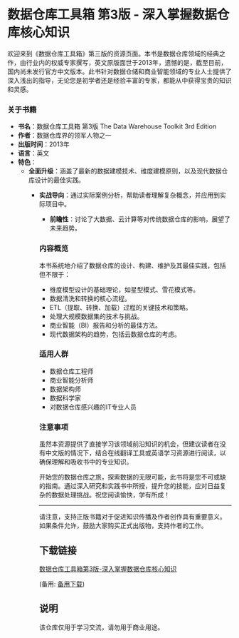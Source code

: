 # 数据仓库工具箱 第3版 - 深入掌握数据仓库核心知识

欢迎来到《数据仓库工具箱》第三版的资源页面。本书是数据仓库领域的经典之作，由行业内的权威专家撰写，英文原版面世于2013年，遗憾的是，截至目前，国内尚未发行官方中文版本。此书针对数据仓储和商业智能领域的专业人士提供了深入浅出的指导，无论您是初学者还是经验丰富的专家，都能从中获得宝贵的知识和灵感。

### 关于书籍

- **书名**：数据仓库工具箱 第3版 The Data Warehouse Toolkit 3rd Edition
- **作者**：数据仓库界的领军人物之一
- **出版时间**：2013年
- **语言**：英文
- **特色**：
  - **全面升级**：涵盖了最新的数据建模技术、维度建模原则，以及现代数据仓库设计的最佳实践。
    - **实战导向**：通过实际案例分析，帮助读者理解复杂概念，并应用到实际项目中。
      - **前瞻性**：讨论了大数据、云计算等对传统数据仓库的影响，展望了未来趋势。

      ### 内容概览

      本书系统地介绍了数据仓库的设计、构建、维护及其最佳实践，包括但不限于：

      - 维度模型设计的基础理论，如星型模式、雪花模式等。
      - 数据清洗和转换的核心流程。
      - ETL（提取、转换、加载）过程的关键技术和策略。
      - 处理大规模数据集的技术与挑战。
      - 商业智能（BI）报告和分析的最佳方法。
      - 现代数据架构的趋势，包括云数据仓库的考虑。

      ### 适用人群

      - 数据仓库工程师
      - 商业智能分析师
      - 数据架构师
      - 数据科学家
      - 对数据仓库感兴趣的IT专业人员

      ### 注意事项

      虽然本资源提供了直接学习该领域前沿知识的机会，但建议读者在没有中文版的情况下，结合在线翻译工具或英语学习资源进行阅读，以确保理解和吸收书中的专业知识。

      开始您的数据仓库之旅，探索数据的无限可能，此书将是您不可或缺的指南。通过深入研究和实践书中所授，提升您的技能，应对日益复杂的数据处理挑战。祝您阅读愉快，学有所成！

      ---

      请注意，支持正版书籍对于促进知识传播及作者创作具有重要意义。如果条件允许，鼓励大家购买正式出版物，支持作者的工作。

      ## 下载链接
      [数据仓库工具箱第3版-深入掌握数据仓库核心知识](https://pan.quark.cn/s/4e1170df2965) 

      (备用: [备用下载](https://pan.baidu.com/s/1DvScldj2puc7iE-yTNq1wQ?pwd=1234))

      ## 说明

      该仓库仅用于学习交流，请勿用于商业用途。

